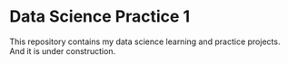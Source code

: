 # Data Science Practice 1

This repository contains my data science learning and practice projects. And it is under construction.
